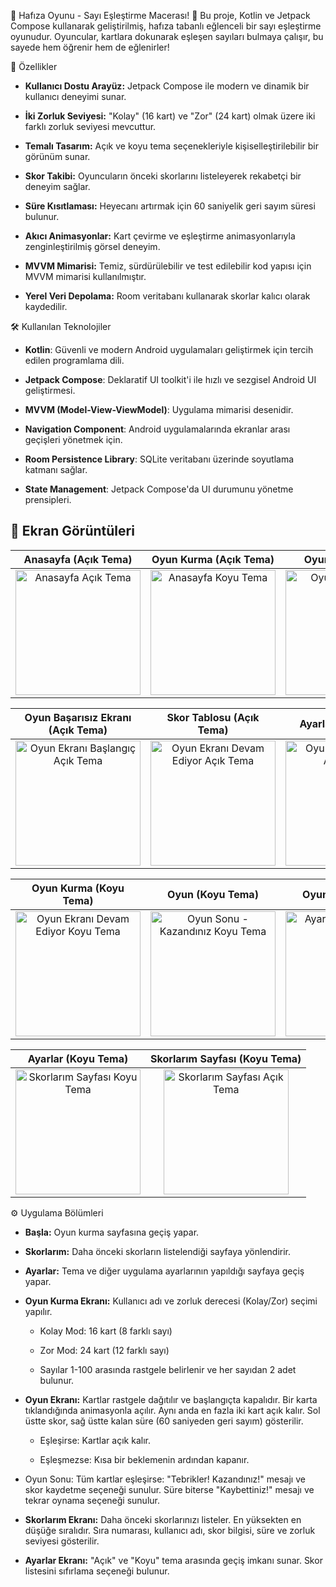 🧠 Hafıza Oyunu - Sayı Eşleştirme Macerası! 🎉
Bu proje, Kotlin ve Jetpack Compose kullanarak geliştirilmiş, hafıza tabanlı eğlenceli bir sayı eşleştirme oyunudur. Oyuncular, kartlara dokunarak eşleşen sayıları bulmaya çalışır, bu sayede hem öğrenir hem de eğlenirler!

🚀 Özellikler
  * **Kullanıcı Dostu Arayüz:** Jetpack Compose ile modern ve dinamik bir kullanıcı deneyimi sunar.

  * **İki Zorluk Seviyesi:** "Kolay" (16 kart) ve "Zor" (24 kart) olmak üzere iki farklı zorluk seviyesi mevcuttur.

  * **Temalı Tasarım:** Açık ve koyu tema seçenekleriyle kişiselleştirilebilir bir görünüm sunar.

  * **Skor Takibi:** Oyuncuların önceki skorlarını listeleyerek rekabetçi bir deneyim sağlar.

  * **Süre Kısıtlaması:** Heyecanı artırmak için 60 saniyelik geri sayım süresi bulunur.

  * **Akıcı Animasyonlar:** Kart çevirme ve eşleştirme animasyonlarıyla zenginleştirilmiş görsel deneyim.

  * **MVVM Mimarisi:** Temiz, sürdürülebilir ve test edilebilir kod yapısı için MVVM mimarisi kullanılmıştır.

  * **Yerel Veri Depolama:** Room veritabanı kullanarak skorlar kalıcı olarak kaydedilir.

🛠 Kullanılan Teknolojiler
  * **Kotlin**: Güvenli ve modern Android uygulamaları geliştirmek için tercih edilen programlama dili.

  * **Jetpack Compose**: Deklaratif UI toolkit'i ile hızlı ve sezgisel Android UI geliştirmesi.

  * **MVVM (Model-View-ViewModel)**: Uygulama mimarisi desenidir.

  * **Navigation Component**: Android uygulamalarında ekranlar arası geçişleri yönetmek için.

  * **Room Persistence Library**: SQLite veritabanı üzerinde soyutlama katmanı sağlar.

  * **State Management**: Jetpack Compose'da UI durumunu yönetme prensipleri.

## 📸 Ekran Görüntüleri

| Anasayfa (Açık Tema) | Oyun Kurma (Açık Tema) | Oyun (Açık Tema) | Oyun (Açık Tema) |
| :------------------: | :------------------: | :---------------------: | :---------------------------: |
| <img src="https://github.com/user-attachments/assets/ad4c9eff-e77b-4375-b00d-4e9653c90c3d" alt="Anasayfa Açık Tema" width="200"/> | <img src="https://github.com/user-attachments/assets/cd6004be-5910-4439-b506-ae6e6735f938" alt="Anasayfa Koyu Tema" width="200"/> | <img src="https://github.com/user-attachments/assets/6ac817a6-0ae2-43d9-8559-428877b78385" alt="Oyun Kurma Koyu Tema" width="200"/> | <img src="https://github.com/user-attachments/assets/de3cb68e-a3d9-4296-a1b6-4d75c04c8e32" alt="Oyun Kurma Giriş Koyu Tema" width="200"/> |

| Oyun Başarısız Ekranı (Açık Tema) | Skor Tablosu (Açık Tema) | Ayarlar (Açık Tema) | Anasayfa (Koyu Tema) |
| :------------------------------: | :----------------------------------: | :----------------------------: | :--------------------------------: |
| <img src="https://github.com/user-attachments/assets/277db564-e70b-4e81-8870-55849f3b15fb" alt="Oyun Ekranı Başlangıç Açık Tema" width="200"/> | <img src="https://github.com/user-attachments/assets/26092f28-ee4b-476b-87c5-db405484c7a2" alt="Oyun Ekranı Devam Ediyor Açık Tema" width="200"/> | <img src="https://github.com/user-attachments/assets/de035813-fa84-479c-a5f3-ff365a40814c" alt="Oyun Ekranı Sonrası Açık Tema" width="200"/> | <img src="https://github.com/user-attachments/assets/e14f9623-f1cc-4e65-9b9b-e05d76d82239" alt="Oyun Ekranı Başlangıç Koyu Tema" width="200"/> |

| Oyun Kurma (Koyu Tema) | Oyun (Koyu Tema) | Oyun (Koyu Tema) | Oyun Kazandınız Ekranı (Koyu Tema) |
| :---------------------------------: | :--------------------------------: | :--------------------------: | :-------------------------: |
| <img src="https://github.com/user-attachments/assets/08d7cb62-e9e7-444f-ab39-67cb6f71ff41" alt="Oyun Ekranı Devam Ediyor Koyu Tema" width="200"/> | <img src="https://github.com/user-attachments/assets/d9aa3e72-1565-48c3-91d4-e0a092dfcd5c" alt="Oyun Sonu - Kazandınız Koyu Tema" width="200"/> | <img src="https://github.com/user-attachments/assets/c7de4d01-f7c1-4298-bdda-d41b844399b2" alt="Ayarlar Sayfası Koyu Tema" width="200"/> | <img src="https://github.com/user-attachments/assets/e1cbe3cd-9d4d-4891-8dc2-d1203bf5703f" alt="Ayarlar Sayfası Açık Tema" width="200"/> |

| Ayarlar (Koyu Tema) | Skorlarım Sayfası (Koyu Tema) |
| :---------------------------: | :--------------------------: |
| <img src="https://github.com/user-attachments/assets/dada5116-0869-489c-9b2c-e7b2f3070c0b" alt="Skorlarım Sayfası Koyu Tema" width="200"/> | <img src="https://github.com/user-attachments/assets/6f3db690-78cb-4299-8c24-b97d6ddb6c03" alt="Skorlarım Sayfası Açık Tema" width="200"/> |


⚙️ Uygulama Bölümleri

  * **Başla:** Oyun kurma sayfasına geçiş yapar.

  * **Skorlarım:** Daha önceki skorların listelendiği sayfaya yönlendirir.

  * **Ayarlar:** Tema ve diğer uygulama ayarlarının yapıldığı sayfaya geçiş yapar.

  * **Oyun Kurma Ekranı:** Kullanıcı adı ve zorluk derecesi (Kolay/Zor) seçimi yapılır.

    * Kolay Mod: 16 kart (8 farklı sayı)

    * Zor Mod: 24 kart (12 farklı sayı)

    * Sayılar 1-100 arasında rastgele belirlenir ve her sayıdan 2 adet bulunur.

  * **Oyun Ekranı:** Kartlar rastgele dağıtılır ve başlangıçta kapalıdır. Bir karta tıklandığında animasyonla açılır. Aynı anda en fazla iki kart açık kalır. Sol üstte skor, sağ üstte kalan süre (60 saniyeden geri sayım) gösterilir.

    * Eşleşirse: Kartlar açık kalır.

    * Eşleşmezse: Kısa bir beklemenin ardından kapanır.

  * Oyun Sonu: Tüm kartlar eşleşirse: "Tebrikler! Kazandınız!" mesajı ve skor kaydetme seçeneği sunulur. Süre biterse "Kaybettiniz!" mesajı ve tekrar oynama seçeneği sunulur.

  * **Skorlarım Ekranı:** Daha önceki skorlarınızı listeler. En yüksekten en düşüğe sıralıdır. Sıra numarası, kullanıcı adı, skor bilgisi, süre ve zorluk seviyesi gösterilir.

  * **Ayarlar Ekranı:** "Açık" ve "Koyu" tema arasında geçiş imkanı sunar. Skor listesini sıfırlama seçeneği bulunur.


